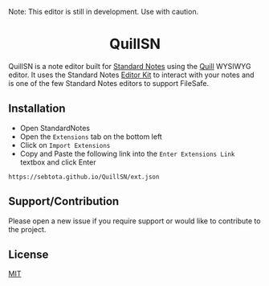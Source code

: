 Note: This editor is still in development. Use with caution. 

<h1 align="center">
  <a >QuillSN</a>
</h1>

QuillSN is a note editor built for [Standard Notes](https://standardnotes.com/) using the [Quill](https://github.com/quilljs/quill) WYSIWYG editor. 
It uses the Standard Notes [Editor Kit](https://github.com/standardnotes/editor-kit) to interact with your notes and is one of the few Standard Notes editors to support FileSafe.

## Installation
* Open StandardNotes
* Open the `Extensions` tab on the bottom left
* Click on `Import Extensions`
* Copy and Paste the following link into the `Enter Extensions Link` textbox and click Enter
```
https://sebtota.github.io/QuillSN/ext.json
```

## Support/Contribution
Please open a new issue if you require support or would like to contribute to the project. 

## License
[MIT](https://choosealicense.com/licenses/mit/)
